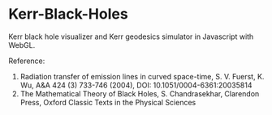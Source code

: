 # Kerr-Black-Holes
Kerr black hole visualizer and Kerr geodesics simulator in Javascript with WebGL.

Reference:
1. Radiation transfer of emission lines in curved space-time, S. V. Fuerst, K. Wu, A&A 424 (3) 733-746 (2004), DOI: 10.1051/0004-6361:20035814
2. The Mathematical Theory of Black Holes, S. Chandrasekhar, Clarendon Press, Oxford Classic Texts in the Physical Sciences
